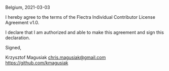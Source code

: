 Belgium, 2021-03-03

I hereby agree to the terms of the Flectra Individual Contributor License
Agreement v1.0.

I declare that I am authorized and able to make this agreement and sign this
declaration.

Signed,

Krzysztof Magusiak chris.magusiak@gmail.com https://github.com/kmagusiak
